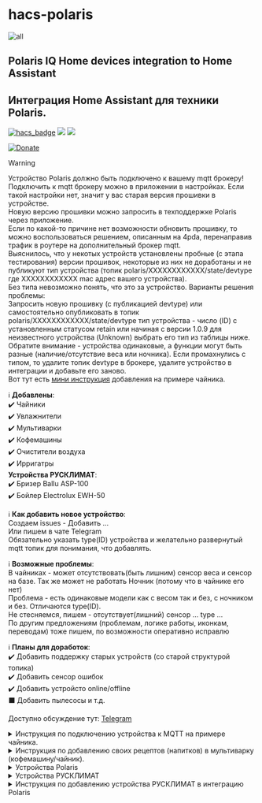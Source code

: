 # hacs-polaris 
![all](https://github.com/samoswall/hass-polaris/blob/main/logo&icon.png)

## Polaris IQ Home devices integration to Home Assistant
## Интеграция Home Assistant для техники Polaris.

[![hacs_badge](https://img.shields.io/badge/HACS-Custom-orange.svg)](https://github.com/custom-components/hacs)
![](https://img.shields.io/github/watchers/samoswall/hacs-polaris.svg)
![](https://img.shields.io/github/stars/samoswall/hacs-polaris.svg)

[![Donate](https://img.shields.io/badge/donate-Yandex-red.svg)](https://yoomoney.ru/fundraise/b8GYBARCVRE.230309)

> [!WARNING]
> Устройство Polaris должно быть подключено к вашему mqtt брокеру! <br>
> Подключить к mqtt брокеру можно в приложении в настройках. Если такой настройки нет, значит у вас старая версия прошивки в устройстве.<br>
> Новую версию прошивки можно запросить в техподдержке Polaris через приложение.<br>
> Если по какой-то причине нет возможности обновить прошивку, то можно воспользоваться решением, опиcанным на 4pda, перенаправив трафик в роутере на дополнительный брокер mqtt.<br>
> Выяснилось, что у некотых устройств установлены пробные (с этапа тестирования) версии прошивок, некоторые из них не доработаны и не публикуют тип устройства (топик polaris/XXXXXXXXXXXX/state/devtype где ХХХХХХХХХХХХ mac адрес вашего устройства).<br>
> Без типа невозможно понять, что это за устройство. Варианты решения проблемы:<br>
> Запросить новую прошивку (с публикацией devtype) или самостоятельно опубликовать в топик polaris/XXXXXXXXXXXX/state/devtype тип устройства - число (ID) с установленным статусом retain 
> или начиная с версии 1.0.9 для неизвестного устройства (Unknown) выбрать его тип из таблицы ниже. <br>
> Обратите внимание - устройства одинаковые, а функции могут быть разные (наличие/отсутствие веса или ночника). Если промахнулись с типом, то удалите топик devtype в брокере, удалите устройство в интеграции и добавьте его заново.<br>
> Вот тут есть [мини инструкция](https://github.com/samoswall/hacs-polaris/issues/9#issuecomment-2707181427) добавления на примере чайника.

ℹ️ **Добавлены**: <br>
✔️ Чайники <br>
✔️ Увлажнители <br>
✔️ Мультиварки <br>
✔️ Кофемашины <br>
✔️ Очистители воздуха <br>
✔️ Ирригатры <br>
   **Устройства РУСКЛИМАТ**:<br>
✔️ Бризер Ballu ASP-100 <br>
✔️ Бойлер Electrolux EWH-50 <br>


ℹ️ **Как добавить новое устройство**: <br>
Создаем issues - Добавить ...  <br>
Или пишем в чате Telegram <br>
Обязательно указать type(ID) устройства и желательно развернутый mqtt топик для понимания, что добавлять. <br>

ℹ️ **Возможные проблемы**: <br>
В чайниках - может отсутствовать(быть лишним) сенсор веса и сенсор на базе. Так же может не работать Ночник (потому что в чайнике его нет)<br>
Проблема - есть одинаковые модели как с весом так и без, с ночником и без. Отличаются type(ID). <br>
Не стесняемся, пишем - отсутствует(лишний) сенсор ... type ... <br>
По другим предложениям (проблемам, логике работы, иконкам, переводам) тоже пишем, по возможности оперативно исправлю<br>

ℹ️ **Планы для доработок**: <br>
✔️ Добавить поддержку старых устройств (со старой структурой топика) <br>
✔️ Добавить сенсор ошибок <br>
✔️ Добавить устройсто online/offline <br>
⬛ Добавить пылесосы и т.д.<br>

Доступно обсуждение тут: [Telegram](https://t.me/polarishomeassistant)

<details>
  <summary>Инструкция по подключению устройства к MQTT на примере чайника.</summary>

  1. Зайти в устройство в приложении и нажать на значок шестерёнки, чтобы перейти в настройки
     
     <img src='https://github.com/user-attachments/assets/187fc45c-2705-4111-845b-68cd21d9ff2c' width='200' alt='app screen 1'>
       
     Проверить, есть ли в настройках пункт "Настройки MQTT".
          
     <img src='https://github.com/user-attachments/assets/3b300b9b-02f5-457c-8e69-a9406d235270' width='200' alt='app screen 2'>
          
     Если его нет, то запросить прошивку в поддержке.
     Прошивка устанавливается долгим нажатием на строку с версией прошивки (не MCU).
  2. Открыть Home Assistant и установить дополнение Mosquitto broker (если он не установлен) и интеграцию MQTT (если она не установлена).
  3. Настройки брокера можно оставить по умолчанию, но необходимо добавить пользователя для доступа к брокеру, для этого нужно перейти во вкладку "Люди" в Home Assistant и добавить пользователя.
  4. В приложении Polaris зайти в пункт "Настройки MQTT", сдвинуть переключатель "Включено", указать адрес Home Assistant (это и есть адрес брокера, если используете дополнение Mosquitto broker) и порт (по умолчанию 1883). Ниже ввести учётные данные созданного пользователя для доступа к mqtt брокеру, SSL не включать, и в верхнем правом углу нажать галочку, для сохранения настроек.

     <img src='https://github.com/user-attachments/assets/bed0ff7b-6322-4a4d-bc89-b3e7bbfacae1' width='200' alt='app screen 3: mqtt settings'>
     
  5. Зайти в HomeAssistant и установить интеграцию Polaris. Поскольку интеграции в репозитории HACS нет, то надо в ручную добавить этот репозиторий в HACS (три точки в верхнем правом углу).
  6. Добавить эту интеграцию в HomeAssistant (раздел Настройки - Интеграции) и в ней, добавить устройство. Оно определится автоматически, достаточно указать пространство.

Устройство так же может находиться во внешней сети, и если до сети с брокером есть маршрут, оно будет найдено.
</details>

<details>
  <summary>Инструкция по добавлению своих рецептов (напитков) в мультиварку (кофемашину/чайник).</summary>

  1. Необходимо создать файл `polaris_custom_select.js` в папке `www/polaris` (в корне конфигурации, папка www, в ней polaris) любым удобным способом и открыть его для редактирования (например с помощью дополнения File editor)
  2. Скопировать пример и вставить в файл `polaris_custom_select.js`
  3. Пример: <br>
```yaml
{
  "SELECT_KETTLE_options": {
    "Мой чай": 94
  },
  "SELECT_COOKER_options": {
    "Мой рецепт 1": {"mode": 1, "time": 1200, "temperature": 115},
    "Мой рецепт 2": {"mode": 2, "time": 1300, "temperature": 105}
  },
  "SELECT_COFFEEMAKER_options": {
    "Мой кофе": {"mode": 2, "amount": 30, "weight": 11, "tank": 0, "pressure": 0, "speed": 0, "temperature": 92}
  },
  "SELECT_COFFEEMAKER_ROG_options": {
    "Мой кофе": {"mode": 3, "amount": 65, "tank": 32, "temperature": 95}
  }
}
```
(значение 0 у кофемашин и кофеварок обозначает, что параметр не используется и этот регулятор блокируется<br>
"mode" - Режим, "time" - Время приготовления, "amount" - Объём кофе, "weight" - Крепкость напитка, "tank" - Объём напитка (молока для кофеварок рожкового типа), "pressure" - Объём пенки, "speed" - Объём молока, "temperature" - Температура напитка)
4. Отредактировать файл под свои нужды.
Пояснения:
```yaml
{
  "SELECT_KETTLE_options": {
    Напитки для чайников
  },
  "SELECT_COOKER_options": {
    Рецепты для мультиварок
  },
  "SELECT_COFFEEMAKER_options": {
    Напитки для кофемашин
  },
  "SELECT_COFFEEMAKER_ROG_options": {
    Напитки для кофеварок рожкового типа
  }
}
```
Количество напитков/рецептов может быть минимум 1.
Если для устройства не добавляются напитки/рецепты, то раздел удалить. Например добавление только для мультиварки:
```yaml
{
  "SELECT_COOKER_options": {
    "Мой рецепт 1": {"mode": 1, "time": 1200, "temperature": 115}
  }
}
```
ВАЖНО! Валидация ваших напитков/рецептов не осуществляется! Поэтому внимательно отнеситесь к значению параметров и синтаксису json (запятые и фигурные скобки).
Сохраняем изменения в файле. После перезагрузки Home Assistant в меню будет новый рецепт.<br>
</details>

<details>
  <summary>Устройства Polaris</summary>

| ID    | Модель           | Тип устройства | Поддержка | Функции | Изображение |
| :---: |------------------|----------------|-----------|---------|    :---:    |
|37|PWK -7111CGLD-WIFI-(old)|kettle|✔️|night, volume, backlight, child_lock, temperature, |![all](https://images.cdn.polaris-iot.com/d/ec/850f5-5943-4845-bd40-0884cfd497f0/60.webp)
|245|PWK-0105|kettle|✔️|volume, backlight, child_lock, water_tank, temperature, weight|![all](https://images.cdn.polaris-iot.com/a/c5/db790-4ed6-4dc6-a17b-639eb334e3ec/60.webp)
|205|PWK-1538CC|kettle|✔️|night, volume, child_lock, temperature, |![all](https://images.cdn.polaris-iot.com/b/1c/2f620-bcdd-49a0-b321-c9e25433febd/60.webp)
|36|PWK-17107CGLD-WIFI-(old)|kettle|✔️|night, volume, backlight, child_lock, temperature, |![all](https://images.cdn.polaris-iot.com/8/a6/0a0ae-769d-44cf-ae1d-039dad4be304/60.webp)
|29|PWK-1712CGLD|kettle|✔️|child_lock, temperature, |![all](https://images.cdn.polaris-iot.com/2/1e/87fb9-b3ab-4fc1-a184-1008e57064fb/60.webp)
|38|PWK-1712CGLD|kettle|✔️|volume, child_lock, temperature, |![all](https://images.cdn.polaris-iot.com/e/cc/ddf2f-070d-4867-8099-938bf6a3a084/60.webp)
|54|PWK-1712CGLD|kettle|✔️|volume, backlight, child_lock, temperature, |![all](https://images.cdn.polaris-iot.com/e/cc/ddf2f-070d-4867-8099-938bf6a3a084/60.webp)
|59|PWK-1712CGLD|kettle|✔️|volume, child_lock, temperature, |![all](https://images.cdn.polaris-iot.com/0/80/2044e-71b1-4143-80f5-79ccf1dbff96/60.webp)
|63|PWK-1712CGLD|kettle|✔️|volume, backlight, child_lock, temperature, |![all](https://images.cdn.polaris-iot.com/4/06/6d215-dfe6-4211-8260-8a72cb50f30e/60.webp)
|97|PWK-1712CGLD|kettle|✔️|night, volume, backlight, child_lock, temperature, |![all](https://images.cdn.polaris-iot.com/1/4d/812d2-9cd5-473c-8670-865b6fa8cdbe/60.webp)
|117|PWK-1712CGLD|kettle|✔️|night, volume, backlight, child_lock, temperature, |![all](https://images.cdn.polaris-iot.com/c/1c/4ff8e-7a0e-400c-9e50-43c6d45d300e/60.webp)
|208|PWK-1712CGLD|kettle|✔️|night, volume, backlight, child_lock, temperature, weight|![all](https://images.cdn.polaris-iot.com/4/06/6d215-dfe6-4211-8260-8a72cb50f30e/60.webp)
|83|PWK-1712CGLD-RGB|kettle|✔️|volume, backlight, child_lock, temperature, |![all](https://images.cdn.polaris-iot.com/e/cc/ddf2f-070d-4867-8099-938bf6a3a084/60.webp)
|244|PWK-1716CGLD|kettle|✔️|night, volume, backlight, child_lock, temperature, weight|![all](https://images.cdn.polaris-iot.com/4/52/2f530-8ebb-426d-98d1-5922508ecbbc/60.webp)
|67|PWK-1720CGLD|kettle|✔️|volume, backlight, child_lock, temperature, |![all](https://images.cdn.polaris-iot.com/6/41/04018-94b4-4ae7-be02-1375b22e39e2/60.webp)
|84|PWK-1720CGLD-RGB|kettle|✔️|volume, backlight, child_lock, temperature, |![all](https://images.cdn.polaris-iot.com/6/41/04018-94b4-4ae7-be02-1375b22e39e2/60.webp)
|6|PWK-1725CGLD|kettle|✔️|child_lock, temperature, |![all](https://images.cdn.polaris-iot.com/c/38/c5351-2643-4bcf-bd1b-c5d24a7a9b85/60.webp)
|52|PWK-1725CGLD|kettle|✔️|volume, backlight, child_lock, temperature, |![all](https://images.cdn.polaris-iot.com/c/38/c5351-2643-4bcf-bd1b-c5d24a7a9b85/60.webp)
|57|PWK-1725CGLD|kettle|✔️|volume, child_lock, temperature, |![all](https://images.cdn.polaris-iot.com/c/38/c5351-2643-4bcf-bd1b-c5d24a7a9b85/60.webp)
|61|PWK-1725CGLD|kettle|✔️|volume, backlight, child_lock, temperature, |![all](https://images.cdn.polaris-iot.com/c/38/c5351-2643-4bcf-bd1b-c5d24a7a9b85/60.webp)
|86|PWK-1725CGLD|kettle|✔️|night, volume, backlight, child_lock, temperature, |![all](https://images.cdn.polaris-iot.com/a/8c/aad08-4d13-489c-9b0f-028486297ac1/60.webp)
|105|PWK-1725CGLD|kettle|✔️|volume, backlight, child_lock, temperature, |![all](https://images.cdn.polaris-iot.com/c/38/c5351-2643-4bcf-bd1b-c5d24a7a9b85/60.webp)
|106|PWK-1725CGLD|kettle|✔️|night, volume, backlight, child_lock, temperature, weight|![all](https://images.cdn.polaris-iot.com/c/38/c5351-2643-4bcf-bd1b-c5d24a7a9b85/60.webp)
|177|PWK-1725CGLD|kettle|✔️|night, volume, backlight, child_lock, temperature, weight|![all](https://images.cdn.polaris-iot.com/c/38/c5351-2643-4bcf-bd1b-c5d24a7a9b85/60.webp)
|194|PWK-1725CGLD|kettle|✔️|night, volume, backlight, child_lock, temperature, |![all](https://images.cdn.polaris-iot.com/a/8c/aad08-4d13-489c-9b0f-028486297ac1/60.webp)
|196|PWK-1725CGLD|kettle|✔️|night, volume, backlight, child_lock, temperature, |![all](https://images.cdn.polaris-iot.com/a/8c/aad08-4d13-489c-9b0f-028486297ac1/60.webp)
|164|PWK-1728CGLDA|kettle|✔️|night, speed, volume, backlight, child_lock, temperature, weight|![all](https://images.cdn.polaris-iot.com/c/38/c5351-2643-4bcf-bd1b-c5d24a7a9b85/60.webp)
|209|PWK-1729CAD|kettle|✔️|night, volume, backlight, child_lock, temperature, |![all](https://images.cdn.polaris-iot.com/8/1e/63e7d-332e-42de-96a4-2b393463b78b/60.webp)
|189|PWK-1746CA|kettle|✔️|night, volume, backlight, child_lock, temperature, |![all](https://images.cdn.polaris-iot.com/8/1e/63e7d-332e-42de-96a4-2b393463b78b/60.webp)
|8|PWK-1755CAD|kettle|✔️|child_lock, temperature, |![all](https://images.cdn.polaris-iot.com/4/52/2f530-8ebb-426d-98d1-5922508ecbbc/60.webp)
|53|PWK-1755CAD|kettle|✔️|volume, backlight, child_lock, temperature, |![all](https://images.cdn.polaris-iot.com/4/52/2f530-8ebb-426d-98d1-5922508ecbbc/60.webp)
|58|PWK-1755CAD|kettle|✔️|volume, child_lock, temperature, |![all](https://images.cdn.polaris-iot.com/4/52/2f530-8ebb-426d-98d1-5922508ecbbc/60.webp)
|62|PWK-1755CAD|kettle|✔️|volume, backlight, child_lock, temperature, |![all](https://images.cdn.polaris-iot.com/4/52/2f530-8ebb-426d-98d1-5922508ecbbc/60.webp)
|185|PWK-1755CAD|kettle|✔️|volume, child_lock, temperature, weight|![all](https://images.cdn.polaris-iot.com/4/52/2f530-8ebb-426d-98d1-5922508ecbbc/60.webp)
|165|PWK-1755CAD-VOICE|kettle|✔️|volume, child_lock, temperature, |![all](https://images.cdn.polaris-iot.com/8/96/c40d6-068b-4a17-9e9c-f912ee1e70c2/60.webp)
|121|PWK-1774CAD|kettle|✔️|volume, child_lock, temperature, |![all](https://images.cdn.polaris-iot.com/c/38/c5351-2643-4bcf-bd1b-c5d24a7a9b85/60.webp)
|2|PWK-1775CGLD|kettle|✔️|child_lock, temperature, |![all](https://images.cdn.polaris-iot.com/8/08/f91f4-f117-4074-aa8a-d3d177d7c657/60.webp)
|51|PWK-1775CGLD|kettle|✔️|volume, backlight, child_lock, temperature, |![all](https://images.cdn.polaris-iot.com/8/08/f91f4-f117-4074-aa8a-d3d177d7c657/60.webp)
|56|PWK-1775CGLD|kettle|✔️|volume, child_lock, temperature, |![all](https://images.cdn.polaris-iot.com/8/08/f91f4-f117-4074-aa8a-d3d177d7c657/60.webp)
|60|PWK-1775CGLD|kettle|✔️|volume, backlight, child_lock, temperature, |![all](https://images.cdn.polaris-iot.com/8/08/f91f4-f117-4074-aa8a-d3d177d7c657/60.webp)
|98|PWK-1775CGLD|kettle|✔️|volume, backlight, child_lock, temperature, weight|![all](https://images.cdn.polaris-iot.com/8/08/f91f4-f117-4074-aa8a-d3d177d7c657/60.webp)
|188|PWK-1775CGLD|kettle|✔️|volume, backlight, child_lock, temperature, |![all](https://images.cdn.polaris-iot.com/8/08/f91f4-f117-4074-aa8a-d3d177d7c657/60.webp)
|223|PWK-1775CGLD|kettle|✔️|volume, backlight, child_lock, temperature, weight|![all](https://images.cdn.polaris-iot.com/8/08/f91f4-f117-4074-aa8a-d3d177d7c657/60.webp)
|263|PWK-1775CGLD|kettle|✔️|volume, backlight, child_lock, temperature, weight|![all](https://images.cdn.polaris-iot.com/8/08/f91f4-f117-4074-aa8a-d3d177d7c657/60.webp)
|275|PWK-1775CGLD|kettle|✔️|volume, backlight, child_lock, temperature, weight|![all](https://images.cdn.polaris-iot.com/8/08/f91f4-f117-4074-aa8a-d3d177d7c657/60.webp)
|85|PWK-1775CGLD-SMART|kettle|✔️|volume, backlight, child_lock, temperature, |![all](https://images.cdn.polaris-iot.com/8/08/f91f4-f117-4074-aa8a-d3d177d7c657/60.webp)
|139|PWK-1775CGLD-VOICE|kettle|✔️|volume, backlight, child_lock, temperature, |![all](https://images.cdn.polaris-iot.com/8/08/f91f4-f117-4074-aa8a-d3d177d7c657/60.webp)
|175|PWK-1823CGLD|kettle|✔️|night, volume, backlight, child_lock, temperature, |![all](https://images.cdn.polaris-iot.com/5/f2/5158d-edd3-4018-a391-2a97626f3bb9/60.webp)
|176|PWK-1841CGLD|kettle|✔️|night, volume, backlight, child_lock, temperature, |![all](https://images.cdn.polaris-iot.com/5/cd/b1677-8f3f-4b28-8b8c-103756cd6c9f/60.webp)
|82|PWK-725CGLD|kettle|✔️|volume, backlight, child_lock, temperature, |![all](https://images.cdn.polaris-iot.com/c/38/c5351-2643-4bcf-bd1b-c5d24a7a9b85/60.webp)
|147|PUH-0205|humidifier|✔️|speed, timer, volume, ioniser, humidity, backlight, child_lock, stream_warm, |![all](https://images.cdn.polaris-iot.com/5/77/d82d4-6e9c-4794-8a6b-4d6893f9b297/60.webp)
|71|PUH-1010|humidifier|✔️|speed, timer, volume, humidity, backlight, child_lock, |![all](https://images.cdn.polaris-iot.com/7/6d/75075-23c8-44c0-a582-d91919da426d/60.webp)
|72|PUH-2300|humidifier|✔️|speed, timer, volume, ioniser, humidity, backlight, child_lock, stream_warm, |![all](https://images.cdn.polaris-iot.com/6/ee/0c47e-a3d6-4f99-840b-5a74f85e056e/60.webp)
|73|PUH-3030|humidifier|✔️|speed, timer, volume, ioniser, humidity, backlight, child_lock, |![all](https://images.cdn.polaris-iot.com/3/a9/c2d1c-e416-45f5-8a7b-e2ac59c9b164/60.webp)
|75|PUH-4040|humidifier|✔️|speed, timer, volume, humidity, backlight, child_lock, |![all](https://images.cdn.polaris-iot.com/0/79/caa3f-4b4d-4092-9a9e-c02ca79d8c4a/60.webp)
|99|PUH-4040|humidifier|✔️|speed, timer, volume, humidity, backlight, child_lock, |![all](https://images.cdn.polaris-iot.com/0/79/caa3f-4b4d-4092-9a9e-c02ca79d8c4a/60.webp)
|153|PUH-4055|humidifier|✔️|speed, timer, volume, ioniser, humidity, backlight, child_lock, |![all](https://images.cdn.polaris-iot.com/8/bc/dbc40-1588-48cd-80ce-3fa2c10c0d10/60.webp)
|137|PUH-4066|humidifier|✔️|speed, timer, volume, ioniser, humidity, backlight, child_lock, |![all](https://images.cdn.polaris-iot.com/a/d3/3934a-32a1-44b5-b0f2-1be2951cb7d4/60.webp)
|157|PUH-4550|humidifier|✔️|night, speed, timer, turbo, volume, ioniser, humidity, child_lock, stream_warm, |![all](https://images.cdn.polaris-iot.com/e/15/86a99-602c-4c6b-b204-43551b37d358/60.webp)
|158|PUH-6060|humidifier|✔️|night, speed, timer, turbo, volume, ioniser, humidity, child_lock, stream_warm, |![all](https://images.cdn.polaris-iot.com/7/6f/07d82-8dea-42eb-b092-ae7a1bec1a22/60.webp)
|25|PUH-6090|humidifier|✔️|speed, timer, volume, humidity, backlight, child_lock, |![all](https://images.cdn.polaris-iot.com/9/03/6eada-d5f2-4d60-bcfa-d4c9b2669852/60.webp)
|15|PUH-7406|humidifier|✔️|speed, timer, volume, ioniser, humidity, backlight, child_lock, stream_warm, |![all](https://images.cdn.polaris-iot.com/2/49/d53fe-3e9d-4229-9900-8f621b54ca23/60.webp)
|87|PUH-8080/PUH-4606|humidifier|✔️|speed, timer, volume, humidity, backlight, child_lock, |![all](https://images.cdn.polaris-iot.com/9/3a/2e628-d005-4ce2-be29-93aa56e1d315/60.webp)
|155|PUH-8802|humidifier|✔️|speed, timer, volume, ioniser, humidity, backlight, child_lock, |![all](https://images.cdn.polaris-iot.com/6/b1/2ddff-8f41-4fd2-8e33-6cfc60090332/60.webp)
|74|PUH-9009|humidifier|✔️|speed, timer, volume, ioniser, humidity, backlight, child_lock, stream_warm, |![all](https://images.cdn.polaris-iot.com/a/a7/7bb37-25b8-4d03-99d2-775794af20dc/60.webp)
|4|PUH-9105/PUH-2709|humidifier|✔️|speed, timer, volume, ioniser, humidity, backlight, stream_warm, |![all](https://images.cdn.polaris-iot.com/c/9d/27f85-2e01-4cd7-85d8-a034e81c5be4/60.webp)
|17|PUH-9105/PUH-2709|humidifier|✔️|speed, timer, volume, ioniser, humidity, backlight, stream_warm, |![all](https://images.cdn.polaris-iot.com/c/9d/27f85-2e01-4cd7-85d8-a034e81c5be4/60.webp)
|18|PUH-9105/PUH-2709|humidifier|✔️|speed, timer, volume, ioniser, humidity, backlight, child_lock, stream_warm, |![all](https://images.cdn.polaris-iot.com/c/9d/27f85-2e01-4cd7-85d8-a034e81c5be4/60.webp)
|44|PUH-9105/PUH-2709|humidifier|✔️|speed, timer, volume, ioniser, humidity, backlight, child_lock, stream_warm, |![all](https://images.cdn.polaris-iot.com/c/9d/27f85-2e01-4cd7-85d8-a034e81c5be4/60.webp)
|70|PUH-9105/PUH-2709|humidifier|✔️|speed, timer, volume, ioniser, humidity, backlight, child_lock, stream_warm, |![all](https://images.cdn.polaris-iot.com/c/9d/27f85-2e01-4cd7-85d8-a034e81c5be4/60.webp)
|1|EVO-0225|cooker|✔️|timer, keep_warm, multi_step, delay_start, temperature, |![all](https://images.cdn.polaris-iot.com/b/8f/ae138-e3b2-448a-8a8e-ca60eb7c3cc5/60.webp)
|95|PMC-00000|cooker|✔️|timer, keep_warm, child_lock, multi_step, delay_start, temperature, |![all](https://images.cdn.polaris-iot.com/6/fd/f7349-f7c0-46e0-b001-787923872799/60.webp)
|10|PMC-0521WIFI|cooker|✔️|timer, keep_warm, child_lock, multi_step, delay_start, temperature, |![all](https://images.cdn.polaris-iot.com/1/31/fc82e-50af-430e-8d71-043bd7aeb5d2/60.webp)
|41|PMC-0521WIFI|cooker|✔️|timer, keep_warm, child_lock, multi_step, delay_start, temperature, |![all](https://images.cdn.polaris-iot.com/1/31/fc82e-50af-430e-8d71-043bd7aeb5d2/60.webp)
|55|PMC-0524WIFI|cooker|✔️|timer, keep_warm, child_lock, multi_step, delay_start, temperature, |![all](https://images.cdn.polaris-iot.com/e/5f/51204-817a-46fb-a477-c80cad89f019/60.webp)
|206|PMC-0524WIFI|cooker|✔️|timer, keep_warm, child_lock, multi_step, delay_start, temperature, |![all](https://images.cdn.polaris-iot.com/3/32/d6c82-2ebc-4519-8b71-05de8097756a/60.webp)
|9|PMC-0526WIFI|cooker|✔️|timer, keep_warm, child_lock, multi_step, delay_start, temperature, |![all](https://images.cdn.polaris-iot.com/6/fd/f7349-f7c0-46e0-b001-787923872799/60.webp)
|40|PMC-0526WIFI|cooker|✔️|timer, keep_warm, child_lock, multi_step, delay_start, temperature, |![all](https://images.cdn.polaris-iot.com/6/fd/f7349-f7c0-46e0-b001-787923872799/60.webp)
|138|PMC-0526WIFI|cooker|✔️|timer, keep_warm, child_lock, multi_step, delay_start, temperature, |![all](https://images.cdn.polaris-iot.com/6/fd/f7349-f7c0-46e0-b001-787923872799/60.webp)
|39|PMC-0528WIFI|cooker|✔️|timer, keep_warm, child_lock, multi_step, delay_start, temperature, |![all](https://images.cdn.polaris-iot.com/4/ce/e930f-5b1b-444f-96e2-04b4d9314231/60.webp)
|48|PMC-0528WIFI|cooker|✔️|timer, keep_warm, child_lock, multi_step, delay_start, temperature, |![all](https://images.cdn.polaris-iot.com/4/ce/e930f-5b1b-444f-96e2-04b4d9314231/60.webp)
|47|PMC-0530WIFI|cooker|✔️|timer, keep_warm, child_lock, multi_step, delay_start, temperature, |![all](https://images.cdn.polaris-iot.com/2/d9/64dfb-b93e-49b8-874c-766c212698c8/60.webp)
|210|PMC-0590AD|cooker|✔️|timer, keep_warm, child_lock, multi_step, delay_start, temperature, |![all](https://images.cdn.polaris-iot.com/4/cc/bd7d5-385a-4edb-bb43-7a686dcffa2f/60.webp)
|215|PMC-5001WIFI|cooker|✔️|timer, keep_warm, child_lock, multi_step, delay_start, temperature, |![all](https://images.cdn.polaris-iot.com/1/31/fc82e-50af-430e-8d71-043bd7aeb5d2/60.webp)
|79|PMC-5017WIFI|cooker|✔️|timer, keep_warm, child_lock, multi_step, delay_start, temperature, |![all](https://images.cdn.polaris-iot.com/7/41/24cf9-cb91-431c-a5cb-183d2594a5af/60.webp)
|192|PMC-5017WIFI|cooker|✔️|timer, keep_warm, child_lock, multi_step, delay_start, temperature, |![all](https://images.cdn.polaris-iot.com/7/41/24cf9-cb91-431c-a5cb-183d2594a5af/60.webp)
|80|PMC-5020WIFI|cooker|✔️|timer, keep_warm, child_lock, multi_step, delay_start, temperature, |![all](https://images.cdn.polaris-iot.com/d/da/5a3c8-b17a-4d94-83cd-24bd2e8562d6/60.webp)
|77|PMC-5040WIFI|cooker|✔️|timer, keep_warm, child_lock, multi_step, delay_start, temperature, |![all](https://images.cdn.polaris-iot.com/0/40/bbd11-87b7-47ae-9432-74b78d904d74/60.webp)
|78|PMC-5050WIFI|cooker|✔️|timer, keep_warm, child_lock, multi_step, delay_start, temperature, |![all](https://images.cdn.polaris-iot.com/1/87/4d6af-60c0-48d3-8939-60400805fca9/60.webp)
|89|PMC-5055WIFI|cooker|✔️|timer, keep_warm, child_lock, multi_step, delay_start, temperature, |![all](https://images.cdn.polaris-iot.com/a/67/edd4c-9a92-4cfe-b17e-53a76d282475/60.webp)
|114|PMC-5060 Smart Motion|cooker|✔️|timer, keep_warm, child_lock, multi_step, delay_start, temperature, |![all](https://images.cdn.polaris-iot.com/6/fd/f7349-f7c0-46e0-b001-787923872799/60.webp)
|240|PMC-5060 Smart Motion*|cooker|✔️|timer, keep_warm, child_lock, multi_step, delay_start, temperature, |![all](https://images.cdn.polaris-iot.com/6/fd/f7349-f7c0-46e0-b001-787923872799/60.webp)
|162|PMC-5063WIFI|cooker|✔️|timer, keep_warm, child_lock, multi_step, delay_start, temperature, |![all](https://images.cdn.polaris-iot.com/e/5f/51204-817a-46fb-a477-c80cad89f019/60.webp)
|169|PPC-1505 Wi-FI|cooker|✔️|timer, volume, pressure, keep_warm, child_lock, multi_step, delay_start, temperature, |![all](https://images.cdn.polaris-iot.com/6/fd/f7349-f7c0-46e0-b001-787923872799/60.webp)
|183|PPC-1505 Wi-FI*|cooker|✔️|timer, volume, pressure, keep_warm, child_lock, multi_step, delay_start, temperature, |![all](https://images.cdn.polaris-iot.com/6/fd/f7349-f7c0-46e0-b001-787923872799/60.webp)
|235|AM7310-(test)|coffeemaker|✔️|turbo, amount, volume, child_lock, water_tank, stream_warm, temperature, |![all](https://images.cdn.polaris-iot.com/d/05/16bab-b852-4e03-afa6-41a892d93205/60.webp)
|103|PACM-2080AC|coffeemaker|✔️|speed, amount, volume, weight, pressure, child_lock, water_tank, temperature, |![all](https://images.cdn.polaris-iot.com/b/2b/8c952-9291-4c02-bce2-4d73f853452d/60.webp)
|200|PACM-2081AC|coffeemaker|✔️|speed, timer, amount, volume, weight, pressure, child_lock, water_tank, temperature, |![all](https://images.cdn.polaris-iot.com/c/11/747d1-b6ce-417f-980d-665512b3a6ad/60.webp)
|166|PACM-2085GC|coffeemaker|✔️|speed, amount, volume, weight, pressure, child_lock, water_tank, temperature, |![all](https://images.cdn.polaris-iot.com/b/2b/8c952-9291-4c02-bce2-4d73f853452d/60.webp)
|247|PCM-1255|coffeemaker|✔️|timer, amount, volume, weight, ioniser, child_lock, |![all](https://images.cdn.polaris-iot.com/6/7e/b8e87-9593-4023-b339-3fb6da5df931/60.webp)
|274|PCM-1540WIFI|coffeemaker|✔️|amount, volume, child_lock, water_tank, temperature, |![all](https://images.cdn.polaris-iot.com/a/44/ec0b3-ea7f-4d75-bd2a-ba174bf1817d/60.webp)
|222|PCM-1540WIFI|coffeemaker|✔️|amount, volume, child_lock, water_tank, temperature, |![all](https://images.cdn.polaris-iot.com/a/44/ec0b3-ea7f-4d75-bd2a-ba174bf1817d/60.webp)
|190|PCM-1560|coffeemaker|✔️|amount, volume, child_lock, water_tank, temperature, |![all](https://images.cdn.polaris-iot.com/6/7e/b8e87-9593-4023-b339-3fb6da5df931/60.webp)
|207|PCM-2070CG|coffeemaker|✔️|turbo, amount, volume, child_lock, water_tank, stream_warm, temperature, |![all](https://images.cdn.polaris-iot.com/2/72/b2f22-3608-40b7-b435-7485fe68dfc2/60.webp)
|45|PCM-1540WIFI|coffeemaker|✔️|amount, volume, child_lock, water_tank, temperature, |![all](https://images.cdn.polaris-iot.com/a/44/ec0b3-ea7f-4d75-bd2a-ba174bf1817d/60.webp)
|172|PAW-0804|air-cleaner|✔️|speed, timer, volume, backlight, |![all](https://images.cdn.polaris-iot.com/6/8d/81a02-893f-467d-a375-1c004bb31548/60.webp)
|140|PAW-0804(c3-test)|air-cleaner|✔️|speed, timer, turbo, volume, ioniser, backlight, |![all](https://images.cdn.polaris-iot.com/0/f0/440b3-27bd-49f8-81e4-0af6f8e13dee/60.webp)
|151|PPA-2025|air-cleaner|✔️|speed, timer, volume, ioniser, backlight, child_lock, stream_warm, |![all](https://images.cdn.polaris-iot.com/5/de/94ac7-2530-446f-a4bd-566ddc4edd16/60.webp)
|203|PPA-2025|air-cleaner|✔️|speed, timer, volume, ioniser, backlight, child_lock, stream_warm, |![all](https://images.cdn.polaris-iot.com/d/fb/9d0c9-ddaf-405a-8ae7-19b1ccf27fa3/60.webp)
|250|PPA-2025|air-cleaner|✔️|speed, timer, volume, ioniser, backlight, child_lock, stream_warm, |![all](https://images.cdn.polaris-iot.com/d/fb/9d0c9-ddaf-405a-8ae7-19b1ccf27fa3/60.webp)
|152|PPA-4050|air-cleaner|✔️|speed, timer, volume, ioniser, backlight, child_lock, stream_warm, |![all](https://images.cdn.polaris-iot.com/9/3d/a90f0-137c-414c-aa15-df9f395e1cb1/60.webp)
|204|PPA-4050|air-cleaner|✔️|speed, timer, volume, ioniser, backlight, child_lock, stream_warm, |![all](https://images.cdn.polaris-iot.com/8/93/ca1e0-f8de-4b42-938f-6f803eb7d982/60.webp)
|251|PPA-4050|air-cleaner|✔️|speed, timer, volume, ioniser, backlight, child_lock, stream_warm, |![all](https://images.cdn.polaris-iot.com/8/93/ca1e0-f8de-4b42-938f-6f803eb7d982/60.webp)
|236|PPAT-02A|air-cleaner|✔️|speed, timer, turbo, volume, ioniser, humidity, backlight, child_lock, stream_warm, |![all](https://images.cdn.polaris-iot.com/a/87/e91a5-a8eb-4b7f-9d9d-88b7db5f744e/60.webp)
|238|PPAT-80P|air-cleaner|✔️|speed, timer, volume, child_lock, stream_warm, |![all](https://images.cdn.polaris-iot.com/f/66/2b72c-ed43-456e-9524-245e229bb667/60.webp)
|239|PPAT-90GDi|air-cleaner|✔️|speed, timer, turbo, volume, humidity, child_lock, water_tank, stream_warm, |![all](https://images.cdn.polaris-iot.com/f/66/2b72c-ed43-456e-9524-245e229bb667/60.webp)
|132|PWF-2005|irrigator|✔️|speed, timer, ioniser, smart_mode, |![all](https://images.cdn.polaris-iot.com/5/bd/1a68b-9fb5-46e9-acbd-c086748b72bb/60.webp)
|252|PWF-2005|irrigator|✔️|speed, timer, ioniser, smart_mode, |![all](https://images.cdn.polaris-iot.com/5/bd/1a68b-9fb5-46e9-acbd-c086748b72bb/60.webp)
|93|PHB-1350-WIFI|blender|❌|speed, timer, multi_step, |![all](https://images.cdn.polaris-iot.com/e/f8/22f01-dd2f-40e3-8f85-d7dc8f9fddce/60.webp)
|35|PHB-1503-WIFI-(old)|blender|❌|speed, timer, child_lock, multi_step, |![all](https://images.cdn.polaris-iot.com/3/a6/45180-5e03-4e43-9de9-a0948262c226/60.webp)
|34|PHB-1551-WIFI|blender|❌|speed, timer, child_lock, multi_step, |![all](https://images.cdn.polaris-iot.com/e/f8/22f01-dd2f-40e3-8f85-d7dc8f9fddce/60.webp)
|31|ENIGMA-WI-FI|boiler|❌|speed, timer, keep_warm, child_lock, smart_mode, temperature, |![all](https://images.cdn.polaris-iot.com/5/e6/60f0f-98be-44ea-bea4-42cc3a27d340/60.webp)
|11|PWH-IDF06|boiler|❌|speed, timer, keep_warm, child_lock, smart_mode, temperature, |![all](https://images.cdn.polaris-iot.com/5/e6/60f0f-98be-44ea-bea4-42cc3a27d340/60.webp)
|249|RZBE|boiler|❌|speed, volume, keep_warm, child_lock, temperature, |![all](https://images.cdn.polaris-iot.com/6/f1/21910-973b-4796-ab35-7bad5b9fb87e/60.webp)
|30|SIGMA-WI-FI|boiler|❌|speed, timer, keep_warm, child_lock, smart_mode, temperature, |![all](https://images.cdn.polaris-iot.com/6/f1/21910-973b-4796-ab35-7bad5b9fb87e/60.webp)
|246|PRWC-3001|cleaner|❌|turbo, water_tank, |![all](https://images.cdn.polaris-iot.com/f/91/8cc80-f16e-4ac8-b075-cdf8270801b6/60.webp)
|101|PVCR-0726-Aqua|cleaner|❌|speed, turbo, battery, child_lock, water_tank, |![all](https://images.cdn.polaris-iot.com/1/20/da178-0a48-405d-83f5-c17300f23b5d/60.webp)
|108|PVCR-0726-GYRO|cleaner|❌|speed, turbo, battery, child_lock, water_tank, |![all](https://images.cdn.polaris-iot.com/c/61/4b62b-f6f8-47fc-bd48-0112b56e9977/60.webp)
|21|PVCR-0735|cleaner|❌|speed, find_me, water_tank, |![all](https://images.cdn.polaris-iot.com/9/89/721c8-9edb-49f0-8016-9b6fefb7b096/60.webp)
|163|PVCR-0735|cleaner|❌|speed, find_me, water_tank, |![all](https://images.cdn.polaris-iot.com/9/89/721c8-9edb-49f0-8016-9b6fefb7b096/60.webp)
|19|PVCR-0833|cleaner|❌|speed, find_me, |![all](https://images.cdn.polaris-iot.com/0/48/35580-64af-42e7-9994-55ef1407d591/60.webp)
|43|PVCR-0833|cleaner|❌|speed, find_me, |![all](https://images.cdn.polaris-iot.com/0/48/35580-64af-42e7-9994-55ef1407d591/60.webp)
|104|PVCR-0905|cleaner|❌|speed, turbo, volume, find_me, ioniser, water_tank, |![all](https://images.cdn.polaris-iot.com/6/de/c37ad-21d9-4f15-8c7f-ed8410babd7f/60.webp)
|156|PVCR-0905|cleaner|❌|speed, turbo, volume, find_me, ioniser, water_tank, |![all](https://images.cdn.polaris-iot.com/f/eb/7cc05-b47a-4646-acc0-ad7d17ce8cc9/60.webp)
|107|PVCR-0926|cleaner|❌|speed, turbo, battery, child_lock, water_tank, |![all](https://images.cdn.polaris-iot.com/1/20/da178-0a48-405d-83f5-c17300f23b5d/60.webp)
|23|PVCR-1028|cleaner|❌|speed, battery, child_lock, |![all](https://images.cdn.polaris-iot.com/8/a3/68430-8088-404f-af1f-6d79cf4512d0/60.webp)
|22|PVCR-1050|cleaner|❌|speed, battery, child_lock, water_tank, |![all](https://images.cdn.polaris-iot.com/4/ec/06465-b9e3-4e02-a27c-797fdcf182d1/60.webp)
|102|PVCR-1226-Aqua|cleaner|❌|speed, turbo, battery, child_lock, water_tank, |![all](https://images.cdn.polaris-iot.com/1/20/da178-0a48-405d-83f5-c17300f23b5d/60.webp)
|109|PVCR-1226-GYRO|cleaner|❌|speed, turbo, battery, child_lock, water_tank, |![all](https://images.cdn.polaris-iot.com/1/26/3ac2c-ce5a-4c4e-8f2b-d9cfc8653ed7/60.webp)
|24|PVCR-1229|cleaner|❌|speed, battery, child_lock, water_tank, |![all](https://images.cdn.polaris-iot.com/1/25/f2359-b5a6-4e32-a1b5-88283a97c662/60.webp)
|68|PVCR-3100|cleaner|❌|speed, find_me, water_tank, |![all](https://images.cdn.polaris-iot.com/4/80/6b6e6-6ecd-437e-b01c-2f14e2cf5b56/60.webp)
|7|PVCR-3200|cleaner|❌|speed, battery, child_lock, water_tank, |![all](https://images.cdn.polaris-iot.com/4/27/7e198-dede-4ea1-a1a7-1cb9b6ce2888/60.webp)
|76|PVCR-3200|cleaner|❌|speed, battery, child_lock, water_tank, |![all](https://images.cdn.polaris-iot.com/5/6d/bdc04-52f8-4092-a827-c1455e2a11f8/60.webp)
|115|PVCR-3200|cleaner|❌|speed, battery, child_lock, water_tank, |![all](https://images.cdn.polaris-iot.com/5/6d/bdc04-52f8-4092-a827-c1455e2a11f8/60.webp)
|12|PVCR-3300|cleaner|❌|speed, volume, battery, child_lock, water_tank, |![all](https://images.cdn.polaris-iot.com/5/7a/903fd-3c1e-4c17-a396-97d6a5eb32bd/60.webp)
|81|PVCR-3400|cleaner|❌|speed, turbo, battery, child_lock, water_tank, |![all](https://images.cdn.polaris-iot.com/7/78/12125-b314-4cba-96dd-b394da015482/60.webp)
|130|PVCR-3600|cleaner|❌|speed, find_me, water_tank, |![all](https://images.cdn.polaris-iot.com/6/24/ee896-0ec7-428c-8704-82f446107a45/60.webp)
|112|PVCR-3700|cleaner|❌|speed, turbo, battery, child_lock, water_tank, |![all](https://images.cdn.polaris-iot.com/5/b6/684e6-a94d-4fc8-aa61-5a3efef92a92/60.webp)
|88|PVCR-3800|cleaner|❌|speed, turbo, battery, child_lock, water_tank, |![all](https://images.cdn.polaris-iot.com/1/20/da178-0a48-405d-83f5-c17300f23b5d/60.webp)
|66|PVCR-3900|cleaner|❌|speed, volume, find_me, water_tank, |![all](https://images.cdn.polaris-iot.com/5/ba/bd543-ba02-4399-ac4a-be7bc65fd4d6/60.webp)
|131|PVCR-3900|cleaner|❌|speed, volume, find_me, water_tank, |![all](https://images.cdn.polaris-iot.com/5/ba/bd543-ba02-4399-ac4a-be7bc65fd4d6/60.webp)
|113|PVCR-4000|cleaner|❌|speed, volume, find_me, water_tank, |![all](https://images.cdn.polaris-iot.com/2/bb/d79e5-72a9-44f7-8921-46427cc4beab/60.webp)
|197|PVCR-4000|cleaner|❌|speed, volume, find_me, water_tank, |![all](https://images.cdn.polaris-iot.com/2/bb/d79e5-72a9-44f7-8921-46427cc4beab/60.webp)
|110|PVCR-4105|cleaner|❌|speed, turbo, battery, child_lock, water_tank, |![all](https://images.cdn.polaris-iot.com/7/2f/6679a-5e9c-4aa1-81dd-80b370c34631/60.webp)
|127|PVCR-4105|cleaner|❌|speed, turbo, battery, child_lock, water_tank, |![all](https://images.cdn.polaris-iot.com/7/2f/6679a-5e9c-4aa1-81dd-80b370c34631/60.webp)
|199|PVCR-4250|cleaner|❌|speed, turbo, volume, find_me, ioniser, water_tank, stream_warm, |![all](https://images.cdn.polaris-iot.com/5/57/282da-d799-4c8d-80e6-dbd133cd9611/60.webp)
|241|PVCR-4250|cleaner|❌|speed, turbo, volume, find_me, ioniser, water_tank, stream_warm, |![all](https://images.cdn.polaris-iot.com/e/ed/669b5-6fe6-4720-a6a1-aabc4f93fcee/60.webp)
|211|PVCR-4260|cleaner|❌|speed, turbo, volume, find_me, ioniser, water_tank, stream_warm, |![all](https://images.cdn.polaris-iot.com/c/ce/591f4-223e-48b7-b01c-7d8efa0111c7/60.webp)
|142|PVCR-4500|cleaner|❌|speed, turbo, volume, find_me, water_tank, |![all](https://images.cdn.polaris-iot.com/9/38/99c96-80f5-4858-a1f1-322456498104/60.webp)
|195|PVCR-4500|cleaner|❌|speed, turbo, volume, find_me, water_tank, |![all](https://images.cdn.polaris-iot.com/e/6c/7638c-3e9c-4551-85e5-a0b9138961cd/60.webp)
|119|PVCR-5001|cleaner|❌|speed, turbo, volume, find_me, water_tank, |![all](https://images.cdn.polaris-iot.com/8/f2/f2957-fb7e-4ac4-b644-8eedfeff61d7/60.webp)
|146|PVCR-5001|cleaner|❌|speed, turbo, volume, find_me, water_tank, |![all](https://images.cdn.polaris-iot.com/8/f2/f2957-fb7e-4ac4-b644-8eedfeff61d7/60.webp)
|154|PVCR-5001|cleaner|❌|speed, turbo, volume, find_me, water_tank, |![all](https://images.cdn.polaris-iot.com/8/f2/f2957-fb7e-4ac4-b644-8eedfeff61d7/60.webp)
|201|PVCR-5003|cleaner|❌|speed, turbo, volume, find_me, water_tank, |![all](https://images.cdn.polaris-iot.com/9/19/84a49-0f78-40d1-9f6c-c3ad1c77c8ae/60.webp)
|242|PVCR-5005|cleaner|❌|speed, turbo, volume, find_me, ioniser, water_tank, stream_warm, |![all](https://images.cdn.polaris-iot.com/8/6b/1da86-4db7-4410-93a7-f0b952d8eb1c/60.webp)
|123|PVCR-6001|cleaner|❌|speed, turbo, volume, find_me, water_tank, |![all](https://images.cdn.polaris-iot.com/8/f7/b2aa9-56ab-4ef0-b19e-bc78c9492809/60.webp)
|148|PVCR-6001|cleaner|❌|speed, turbo, volume, find_me, water_tank, |![all](https://images.cdn.polaris-iot.com/8/f7/b2aa9-56ab-4ef0-b19e-bc78c9492809/60.webp)
|221|PVCR-6001|cleaner|❌|speed, turbo, volume, find_me, water_tank, |![all](https://images.cdn.polaris-iot.com/8/f7/b2aa9-56ab-4ef0-b19e-bc78c9492809/60.webp)
|187|PVCR-6003|cleaner|❌|speed, turbo, volume, find_me, backlight, water_tank, stream_warm, |![all](https://images.cdn.polaris-iot.com/f/4f/8dec1-d948-4d6c-b09c-e8cfe71f0408/60.webp)
|128|PVCRAC-7050|cleaner|❌|speed, turbo, volume, find_me, ioniser, water_tank, |![all](https://images.cdn.polaris-iot.com/6/a8/f5bc0-5cb6-423a-b51e-34e02b1dcd9d/60.webp)
|212|PVCRAC-7290|cleaner|❌|speed, volume, find_me, ioniser, water_tank, stream_warm, |![all](https://images.cdn.polaris-iot.com/6/29/e24f4-d9b1-4579-b524-f2d875b627e5/60.webp)
|178|PVCRAC-7750|cleaner|❌|speed, turbo, volume, find_me, ioniser, water_tank, stream_warm, |![all](https://images.cdn.polaris-iot.com/d/70/0218c-9a0e-4d00-b104-3979316f231c/60.webp)
|198|PVCRAC-7790|cleaner|❌|speed, turbo, volume, find_me, ioniser, water_tank, |![all](https://images.cdn.polaris-iot.com/3/21/b6739-f68c-4039-86a0-bdd72c4daf5b/60.webp)
|126|PVCRDC-0101|cleaner|❌|speed, turbo, volume, find_me, ioniser, water_tank, |![all](https://images.cdn.polaris-iot.com/a/e3/2643f-16a9-445a-bef6-67e2990b95b2/60.webp)
|160|PVCRDC-0101|cleaner|❌|speed, turbo, volume, find_me, ioniser, water_tank, |![all](https://images.cdn.polaris-iot.com/1/9b/495af-1edb-42f6-9d07-ea6dff1327b9/60.webp)
|124|PVCRDC-5002|cleaner|❌|speed, turbo, volume, find_me, water_tank, |![all](https://images.cdn.polaris-iot.com/5/da/761dd-4d18-4958-89e5-cb391aa3238c/60.webp)
|149|PVCRDC-5002|cleaner|❌|speed, turbo, volume, find_me, water_tank, |![all](https://images.cdn.polaris-iot.com/5/da/761dd-4d18-4958-89e5-cb391aa3238c/60.webp)
|213|PVCRDC-5002|cleaner|❌|speed, turbo, volume, find_me, water_tank, |![all](https://images.cdn.polaris-iot.com/5/da/761dd-4d18-4958-89e5-cb391aa3238c/60.webp)
|202|PVCRDC-5004|cleaner|❌|speed, turbo, volume, find_me, water_tank, |![all](https://images.cdn.polaris-iot.com/c/10/8ae2a-7f37-46e6-8f46-c2f9c0d916eb/60.webp)
|181|PVCRDC-5006|cleaner|❌|speed, turbo, volume, find_me, ioniser, water_tank, stream_warm, |![all](https://images.cdn.polaris-iot.com/8/32/4dc97-320a-4f52-92b7-a188ac71c434/60.webp)
|125|PVCRDC-6002|cleaner|❌|speed, turbo, volume, find_me, water_tank, |![all](https://images.cdn.polaris-iot.com/d/e6/0b12b-1c6d-4143-a7f1-acaf586d0499/60.webp)
|150|PVCRDC-6002|cleaner|❌|speed, turbo, volume, find_me, water_tank, |![all](https://images.cdn.polaris-iot.com/d/e6/0b12b-1c6d-4143-a7f1-acaf586d0499/60.webp)
|186|PVCRDC-6004|cleaner|❌|speed, turbo, volume, find_me, ioniser, backlight, water_tank, stream_warm, |![all](https://images.cdn.polaris-iot.com/9/5f/5f965-16b3-4c8c-a449-bd8a0a3a476b/60.webp)
|217|PVCRDC-G2-5002|cleaner|❌|speed, turbo, volume, find_me, water_tank, |![all](https://images.cdn.polaris-iot.com/c/40/4bdb3-7ccb-4b2e-b131-835d0c563624/60.webp)
|218|PVCRDC-G2-6002|cleaner|❌|speed, turbo, volume, find_me, water_tank, |![all](https://images.cdn.polaris-iot.com/7/1e/9eaa3-227e-4fb2-92bf-cb969f7db86e/60.webp)
|133|PVCR-G2-0726W|cleaner|❌|speed, find_me, water_tank, |![all](https://images.cdn.polaris-iot.com/1/bd/019c4-56b4-4986-a037-81dd7c5db320/60.webp)
|193|PVCR-G2-0826|cleaner|❌|speed, find_me, water_tank, |![all](https://images.cdn.polaris-iot.com/2/de/d787e-8ca3-4a1b-aeee-c192c7986381/60.webp)
|134|PVCR-G2-0926W|cleaner|❌|speed, find_me, water_tank, |![all](https://images.cdn.polaris-iot.com/2/d1/933a9-c624-449e-b0e9-a66638fbab63/60.webp)
|135|PVCR-G2-1226|cleaner|❌|speed, find_me, water_tank, |![all](https://images.cdn.polaris-iot.com/d/94/beec6-89df-4e44-a943-eba7cc79bfde/60.webp)
|129|PVCR-G2-3200|cleaner|❌|speed, turbo, volume, battery, find_me, child_lock, water_tank, |![all](https://images.cdn.polaris-iot.com/f/00/a072d-69a7-44d3-93ad-26061cc2251f/60.webp)
|122|PVCR-G2-3600|cleaner|❌|speed, find_me, water_tank, |![all](https://images.cdn.polaris-iot.com/6/24/ee896-0ec7-428c-8704-82f446107a45/60.webp)
|219|PVCR-G2-5001|cleaner|❌|speed, turbo, volume, find_me, water_tank, |![all](https://images.cdn.polaris-iot.com/8/f2/f2957-fb7e-4ac4-b644-8eedfeff61d7/60.webp)
|220|PVCR-G2-6001|cleaner|❌|speed, turbo, volume, find_me, water_tank, |![all](https://images.cdn.polaris-iot.com/8/f2/f2957-fb7e-4ac4-b644-8eedfeff61d7/60.webp)
|100|PVCR-Wave-15|cleaner|❌|speed, turbo, battery, child_lock, water_tank, |![all](https://images.cdn.polaris-iot.com/7/4d/dbdab-a1ec-46e0-a669-57e4e4c24ae8/60.webp)
|111|PVCS-1150|cordless_cleaner|❌|speed, timer, |![all](https://images.cdn.polaris-iot.com/1/27/36f11-5225-478f-bbc2-fed844a33639/60.webp)
|90|PVCS-2090|cordless_cleaner|❌|speed, timer, |![all](https://images.cdn.polaris-iot.com/3/9d/8bcaf-38fa-4168-b71e-cf201171e719/60.webp)
|136|PVCS-4070|cordless_cleaner|❌|speed, timer, |![all](https://images.cdn.polaris-iot.com/0/5c/3078f-88c4-4f8b-8bbf-7a1f1db794fd/60.webp)
|229|PVCS-4070|cordless_cleaner|❌|speed, timer, |![all](https://images.cdn.polaris-iot.com/0/5c/3078f-88c4-4f8b-8bbf-7a1f1db794fd/60.webp)
|232|PVCS-6020|cordless_cleaner|❌|speed, timer, |![all](https://images.cdn.polaris-iot.com/0/5c/3078f-88c4-4f8b-8bbf-7a1f1db794fd/60.webp)
|230|PVCS-8200|cordless_cleaner|❌|speed, timer, |![all](https://images.cdn.polaris-iot.com/0/5c/3078f-88c4-4f8b-8bbf-7a1f1db794fd/60.webp)
|234|PVCSDC-3000|cordless_cleaner|❌|speed, timer, |![all](https://images.cdn.polaris-iot.com/0/5c/3078f-88c4-4f8b-8bbf-7a1f1db794fd/60.webp)
|233|PVCSDC-3005|cordless_cleaner|❌|speed, timer, |![all](https://images.cdn.polaris-iot.com/0/5c/3078f-88c4-4f8b-8bbf-7a1f1db794fd/60.webp)
|180|PSF-3315|fan|❌|speed, timer, turbo, amount, volume, child_lock, smart_mode, |![all](https://images.cdn.polaris-iot.com/0/b0/6a48d-34d0-4ca9-b6da-13836486400b/60.webp)
|248|PSF-4025|fan|❌|speed, timer, volume, child_lock, |![all](https://images.cdn.polaris-iot.com/0/b0/6a48d-34d0-4ca9-b6da-13836486400b/60.webp)
|5|PWS1830/1883|floor-scales|❌ bluetooth||![all](https://images.cdn.polaris-iot.com/f/cc/49dba-e496-44af-9d44-a657109675c5/60.webp)
|3|PWS18XX|floor-scales|❌ bluetooth|weight|![all](https://images.cdn.polaris-iot.com/2/16/8d351-214b-4c16-8c52-09a4e9b568a6/60.webp)
|167|Scales-collection|floor-scales|❌ bluetooth||![all](https://images.cdn.polaris-iot.com/f/c4/584c3-3ee5-4f5f-bee7-10b99626a70c/60.webp)
|141|SLG-V3|generator|❌ bluetooth||![all](https://images.cdn.polaris-iot.com/4/14/8b312-c022-494a-86ce-0091e37168f2/60.webp)
|144|SLG-V4|generator|❌ bluetooth||![all](https://images.cdn.polaris-iot.com/4/14/8b312-c022-494a-86ce-0091e37168f2/60.webp)
|179|PGP-3010-SMOKELESS|grill|❌|speed, timer, turbo, child_lock, |![all](https://images.cdn.polaris-iot.com/2/ea/c9dfe-cd3d-4f04-bd55-67b14f6e8c84/60.webp)
|96|PGP-4001|grill|❌|timer, child_lock, temperature, |![all](https://images.cdn.polaris-iot.com/6/71/a0394-5753-4bd7-abcc-963f34fb79a9/60.webp)
|120|PHD-4000|hair_care|❌|speed, stream_warm, temperature, |![all](https://images.cdn.polaris-iot.com/b/6c/73ab1-d25f-44d7-98a7-7f91e6d40628/60.webp)
|184|PHS-1300|hair_care|❌|child_lock, temperature, |![all](https://images.cdn.polaris-iot.com/7/97/7f835-fabd-4221-b90c-f32cf4a5bd1d/60.webp)
|171|PHSB-5000DF|hair_care|❌|speed, pressure, water_tank, stream_warm, temperature, |![all](https://images.cdn.polaris-iot.com/4/54/d75e0-7363-4aad-8f8e-e55d83052fd9/60.webp)
|145|PHSC-1234|hair_care|❌|ioniser, humidity, temperature, |![all](https://images.cdn.polaris-iot.com/2/fe/425f6-be9b-47ca-a34b-5fc12dbf8443/60.webp)
|46|PCH-0320WIFI|heater|❌|timer, temperature, |![all](https://images.cdn.polaris-iot.com/2/ef/6cb11-25b4-4c82-adcf-33f0e01302b8/60.webp)
|65|PCH-0320WIFI|heater|❌|timer, temperature, |![all](https://images.cdn.polaris-iot.com/2/ef/6cb11-25b4-4c82-adcf-33f0e01302b8/60.webp)
|16|PHV-1401|heater|❌|timer, backlight, child_lock, temperature, |![all](https://images.cdn.polaris-iot.com/e/3b/3615d-0d9d-4107-9783-df4e9655cdd1/60.webp)
|49|PMH-21XX|heater|❌|timer, backlight, child_lock, temperature, |![all](https://images.cdn.polaris-iot.com/2/30/eb6b9-5ed3-4536-9e54-b380fd25c178/60.webp)
|64|PMH-21XX|heater|❌|timer, backlight, child_lock, temperature, |![all](https://images.cdn.polaris-iot.com/6/e0/263c0-2c33-4a8a-929c-e998568a5606/60.webp)
|91|PIR-2624AK-3m|iron|❌|timer, child_lock, |![all](https://images.cdn.polaris-iot.com/d/ab/4f72f-088f-44fe-9f78-81c36244a657/60.webp)
|161|PIR-3074SG|iron|❌|speed, timer, volume, humidity, child_lock, |![all](https://images.cdn.polaris-iot.com/d/ab/4f72f-088f-44fe-9f78-81c36244a657/60.webp)
|173|PIR-3210AK-3m|iron|❌|speed, timer, volume, child_lock, |![all](https://images.cdn.polaris-iot.com/d/ab/4f72f-088f-44fe-9f78-81c36244a657/60.webp)
|174|PIR-3225AK-3m|iron|❌|speed, timer, turbo, volume, humidity, child_lock, |![all](https://images.cdn.polaris-iot.com/4/d1/793cf-adc8-4342-9e5d-447a0c8b1724/60.webp)
|191|PSS-2002K|iron|❌|volume, child_lock, stream_warm, |![all](https://images.cdn.polaris-iot.com/f/e8/84ba2-8592-412d-b067-ce36ad9442d4/60.webp)
|159|PSS-9090K|iron|❌|speed, turbo, volume, child_lock, stream_warm, temperature, |![all](https://images.cdn.polaris-iot.com/4/ba/f6029-12bf-4598-87e0-06a4ca6fe68b/60.webp)
|32|PMG-2580|meat_grinder|❌|speed, turbo, volume, child_lock, |![all](https://images.cdn.polaris-iot.com/7/68/d874e-389d-49e6-8901-705740dbedc8/60.webp)
|216|PMG-3060|meat_grinder|❌|speed, timer, volume, child_lock, |![all](https://images.cdn.polaris-iot.com/f/47/83e05-570f-4ccd-9455-612611d6568c/60.webp)
|237|SM-8095|multicooker|❌|speed, timer, backlight, child_lock, weight|![all](https://images.cdn.polaris-iot.com/c/da/ab2e1-775a-4bc4-9a18-fe004ffafdc7/60.webp)
|116|Smart-Lid|other|❌|speed, battery, |![all](https://images.cdn.polaris-iot.com/f/fc/274e8-7ddf-4429-b827-f63b141c6db9/60.webp)
|182|Voice-Ring|other|❌ bluetooth||![all](https://images.cdn.polaris-iot.com/8/bd/13c34-6bbb-49e4-a6fd-d025424db590/60.webp)
|170|Watch|other|❌ bluetooth||![all](https://images.cdn.polaris-iot.com/c/a2/d9565-3316-4613-9b02-5ec661fc15d6/60.webp)
|92|PGS-1450CWIFI|steamer|❌|speed, child_lock, |![all](https://images.cdn.polaris-iot.com/1/00/43d2d-5a4b-4de7-a60a-767a007b7f5c/60.webp)
|94|PSS-7070KWIFI|steamer|❌|water_tank, temperature, |![all](https://images.cdn.polaris-iot.com/1/00/43d2d-5a4b-4de7-a60a-767a007b7f5c/60.webp)
|50|PETB-0202TC|toothbrush|❌|timer, smart_mode, |![all](https://images.cdn.polaris-iot.com/d/d5/14363-6a8e-4d0d-bee1-658994b95305/60.webp)
</details>

<details>
  <summary>Устройства РУСКЛИМАТ</summary>

| ID    | Модель           | Тип устройства | Поддержка | Функции | Изображение |
| :---: |------------------|----------------|-----------|---------|    :---:    |
|69|Ballu ASP-100|air-cleaner|✔️|fan speed, volume, sound, backlight |![all](https://m-files.cdn1.cc/lpfile/1/2/b/12b3c2e3a488530bce9bcf8d2723188b/-/crop/0x0x1920x1920/-/resize/100/-/quality/95/f.jpg)
|876|Electrolux EWH-50|boiler|✔️|mode, temperature, smart, bss, child_lock |![all](https://m-files.cdn1.cc/lpfile/8/b/c/8bcc9ef1d44404dd4d1b071a835d1464/-/crop/120x65x584x735/-/resize/100/-/quality/95/f.jpg)

</details>

<details>
  <summary>Инструкция по добавлению устройства РУСКЛИМАТ в интеграцию Polaris</summary>

<br>

   >  **Не актуально начиная с версии 1.0.9 (Устройства находятся автоматически)**

1. В MQTT Explorer выбираем топик с mac адресом своего устройства (справа в разделе Publish появится полный путь топика)

![all](https://github.com/samoswall/polaris-mqtt/blob/main/rusclimate/rusclimate_1.png)

2. Заменяем в полном пути топика rusclimate на polaris,<br> ___для устройств с ID > 800 заменяем ID добавив цифру 8 (должно получиться например polaris/876/aaabbb...и т.д.)___<br> вводим в окно сообщения свой mac адрес, ставим галочку Retain и нажимаем кнопку PUBLISH

![all](https://github.com/samoswall/polaris-mqtt/blob/main/rusclimate/rusclimate_2.png)

Должно получиться: в топике polaris - топик c цифрой (тип вашего устройства) - топик aaabbbcccdddeeefff (токен вашего устройства) - топик state - топик mac (с mac адресом вашего устройства)

![all](https://github.com/samoswall/polaris-mqtt/blob/main/rusclimate/rusclimate_3.png)

3. В интеграции Polaris добавляем устройство, оно уже нашлось (но в топике polaris по mac адресу). Заменяем название топика polaris на rusclimate

![all](https://github.com/samoswall/polaris-mqtt/blob/main/rusclimate/rusclimate_4.png)

</details>
